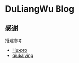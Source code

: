 # DuLiangWu Blog

## 感谢

搭建参考
* [Huxpro](https://github.com/Huxpro/huxpro.github.io)
* [qiubaiying](https://github.com/qiubaiying/qiubaiying.github.io)